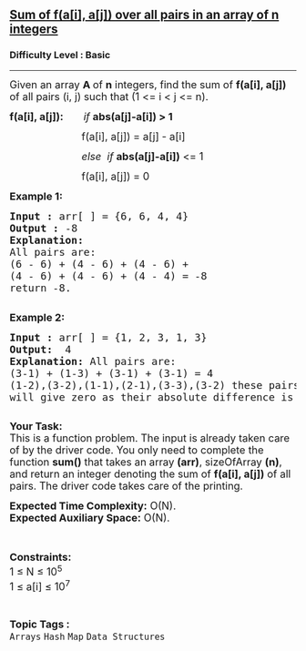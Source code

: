 <h2><a href="https://www.geeksforgeeks.org/problems/sum-of-fai-aj-over-all-pairs-in-an-array-of-n-integers4057/1?page=1&category=Map,set&sortBy=difficulty">Sum of f(a[i], a[j]) over all pairs in an array of n integers</a></h2><h3>Difficulty Level : Basic</h3><hr><div class="problems_problem_content__Xm_eO"><p><span style="font-size: 18px;">Given an array <strong>A </strong>of <strong>n</strong> integers, find the&nbsp;sum of <strong>f(a[i], a[j]) </strong>of all pairs (i, j) such that (1 &lt;= i &lt; j &lt;= n).</span></p>
<p><span style="font-size: 18px;"><strong>f(a[i], a[j]):</strong>&nbsp; &nbsp; &nbsp; &nbsp;<em>if</em>&nbsp;<strong>abs(a[j]-a[i])&nbsp;&gt; 1</strong></span></p>
<p><span style="font-size: 18px;">&nbsp; &nbsp; &nbsp; &nbsp; &nbsp; &nbsp; &nbsp; &nbsp; &nbsp; &nbsp; &nbsp; &nbsp; &nbsp;f(a[i], a[j]) = a[j] - a[i]</span></p>
<p><span style="font-size: 18px;">&nbsp; &nbsp; &nbsp; &nbsp; &nbsp; &nbsp; &nbsp; &nbsp; &nbsp; &nbsp; &nbsp; &nbsp; &nbsp;<em>else &nbsp;if</em>&nbsp;<strong>abs(a[j]-a[i])</strong>&nbsp;&lt;= 1</span></p>
<p><span style="font-size: 18px;">&nbsp; &nbsp; &nbsp; &nbsp; &nbsp; &nbsp; &nbsp; &nbsp; &nbsp; &nbsp; &nbsp; &nbsp; &nbsp;f(a[i], a[j]) = 0&nbsp;</span></p>
<p><span style="font-size: 18px;"><strong>Example 1:</strong></span></p>
<pre><span style="font-size: 18px;"><strong>Input :</strong> arr[ ] = {6, 6, 4, 4}
<strong>Output :</strong> -8
<strong>Explanation:</strong>
All pairs are: 
(6 - 6)&nbsp;+ (4 - 6) + (4 - 6) + 
(4 - 6) + (4 - 6) + (4 - 4)&nbsp;= -8
return -8.
</span></pre>
<p><br><span style="font-size: 18px;"><strong>Example 2:</strong></span></p>
<pre><span style="font-size: 18px;"><strong>Input :</strong> arr[ ] = {1, 2, 3, 1, 3} <strong>
Output:</strong>  4
<strong>Explanation:</strong> All pairs are:
(3-1) + (1-3) + (3-1) + (3-1) = 4
(1-2),(3-2),(1-1),(2-1),(3-3),(3-2) these pairs
will give zero as their absolute difference is &lt;= 1</span>

</pre>
<p><span style="font-size: 18px;"><strong>Your Task:</strong><br>This is a function problem. The input is already taken care of by the driver code. You only need to complete the function <strong>sum()</strong> that takes an array <strong>(arr)</strong>, sizeOfArray <strong>(n)</strong>, and return an integer denoting the sum&nbsp;of <strong>f(a[i], a[j])</strong> of all pairs. The driver code takes care of the printing.</span></p>
<p><span style="font-size: 18px;"><strong>Expected Time Complexity:</strong>&nbsp;O(N).<br><strong>Expected Auxiliary Space:</strong>&nbsp;O(N).</span></p>
<p><br><br><span style="font-size: 18px;"><strong>Constraints:</strong><br>1 ≤ N ≤ 10<sup>5</sup><br>1 ≤ a[i] ≤ 10<sup>7</sup></span></p></div><br><p><span style=font-size:18px><strong>Topic Tags : </strong><br><code>Arrays</code>&nbsp;<code>Hash</code>&nbsp;<code>Map</code>&nbsp;<code>Data Structures</code>&nbsp;
